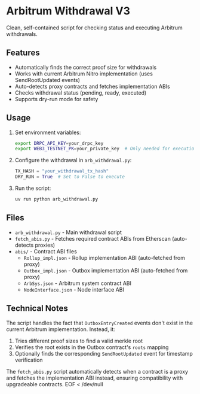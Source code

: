 # Arbitrum Withdrawal V3

Clean, self-contained script for checking status and executing Arbitrum withdrawals.

## Features

- Automatically finds the correct proof size for withdrawals
- Works with current Arbitrum Nitro implementation (uses SendRootUpdated events)
- Auto-detects proxy contracts and fetches implementation ABIs
- Checks withdrawal status (pending, ready, executed)
- Supports dry-run mode for safety

## Usage

1. Set environment variables:
   ```bash
   export DRPC_API_KEY=your_drpc_key
   export WEB3_TESTNET_PK=your_private_key  # Only needed for execution
   ```

2. Configure the withdrawal in `arb_withdrawal.py`:
   ```python
   TX_HASH = "your_withdrawal_tx_hash"
   DRY_RUN = True  # Set to False to execute
   ```

3. Run the script:
   ```bash
   uv run python arb_withdrawal.py
   ```

## Files

- `arb_withdrawal.py` - Main withdrawal script
- `fetch_abis.py` - Fetches required contract ABIs from Etherscan (auto-detects proxies)
- `abis/` - Contract ABI files
  - `Rollup_impl.json` - Rollup implementation ABI (auto-fetched from proxy)
  - `Outbox_impl.json` - Outbox implementation ABI (auto-fetched from proxy)
  - `ArbSys.json` - Arbitrum system contract ABI
  - `NodeInterface.json` - Node interface ABI

## Technical Notes

The script handles the fact that `OutboxEntryCreated` events don't exist in the current Arbitrum implementation. Instead, it:
1. Tries different proof sizes to find a valid merkle root
2. Verifies the root exists in the Outbox contract's `roots` mapping
3. Optionally finds the corresponding `SendRootUpdated` event for timestamp verification

The `fetch_abis.py` script automatically detects when a contract is a proxy and fetches the implementation ABI instead, ensuring compatibility with upgradeable contracts.
EOF < /dev/null